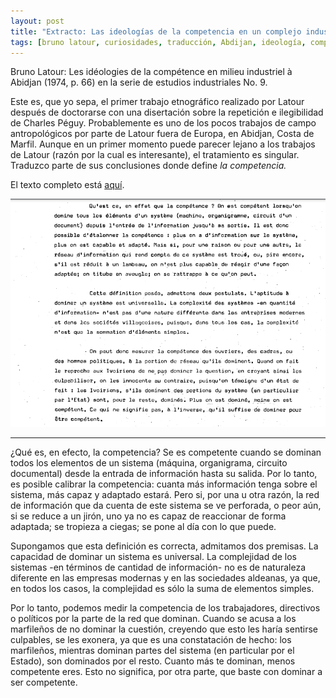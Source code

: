 ```yaml
---
layout: post
title: "Extracto: Las ideologías de la competencia en un complejo industrial de Abidjan"
tags: [bruno latour, curiosidades, traducción, Abdijan, ideología, competencia, Les idéologies de la compétence en milieu industriel à Abidjan, Costa de Marfil]
---
```


Bruno Latour: Les idéologies de la compétence en milieu industriel à Abidjan (1974, p. 66) en la serie de estudios industriales No. 9.

Este es, que yo sepa, el primer trabajo etnográfico realizado por Latour después de doctorarse con una disertación sobre la repetición e ilegibilidad de Charles Péguy. Probablemente es uno de los pocos trabajos de campo antropológicos por parte de Latour fuera de Europa, en Abidjan, Costa de Marfil. Aunque en un primer momento puede parecer lejano a los trabajos de Latour (razón por la cual es interesante), el tratamiento es singular. Traduzco parte de sus conclusiones donde define _la competencia._

El texto completo está [aquí](http://www.bruno-latour.fr/sites/default/files/02-IDEOLOGIES-DE-COMPETENCE-FR.pdf).

![](/images/latour-abdijan-1974.png)

---

¿Qué es, en efecto, la competencia? Se es competente cuando se dominan todos los elementos de un sistema (máquina, organigrama, circuito documental) desde la entrada de información hasta su salida.  Por lo tanto, es posible calibrar la competencia: cuanta más información tenga sobre el sistema, más capaz y adaptado estará. Pero si, por una u otra razón, la red de información que da cuenta de este sistema se ve perforada, o peor aún, si se reduce a un jirón, uno ya no es capaz de reaccionar de forma adaptada; se tropieza a ciegas; se pone al día con lo que puede.

Supongamos que esta definición es correcta, admitamos dos premisas. La capacidad de dominar un sistema es universal. La complejidad de los sistemas -en términos de cantidad de información- no es de naturaleza diferente en las empresas modernas y en las sociedades aldeanas, ya que, en todos los casos, la complejidad es sólo la suma de elementos simples.

Por lo tanto, podemos medir la competencia de los trabajadores, directivos o políticos por la parte de la red que dominan. Cuando se acusa a los marfileños de no dominar la cuestión, creyendo que esto les haría sentirse culpables, se les exonera, ya que es una constatación de hecho: los marfileños, mientras dominan partes del sistema (en particular por el Estado), son dominados por el resto. Cuanto más te dominan, menos competente eres. Esto no significa, por otra parte, que baste con dominar a ser competente.
